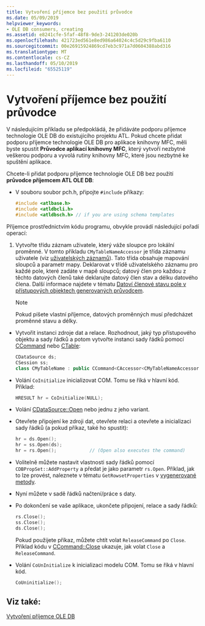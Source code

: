 ```yaml
---
title: Vytvoření příjemce bez použití průvodce
ms.date: 05/09/2019
helpviewer_keywords:
- OLE DB consumers, creating
ms.assetid: e8241cfe-5faf-48f8-9de3-241203de020b
ms.openlocfilehash: 421723ed561e8ed986a64024c4c5d29c9fba6110
ms.sourcegitcommit: 00e26915924869cd7eb3c971a7d0604388abd316
ms.translationtype: MT
ms.contentlocale: cs-CZ
ms.lasthandoff: 05/10/2019
ms.locfileid: "65525119"
---
```

# <a name="creating-a-consumer-without-using-a-wizard"></a>Vytvoření příjemce bez použití průvodce

V následujícím příkladu se předpokládá, že přidáváte podporu příjemce technologie OLE DB do existujícího projektu ATL. Pokud chcete přidat podporu příjemce technologie OLE DB pro aplikace knihovny MFC, měli byste spustit **Průvodce aplikací knihovny MFC**, který vytvoří nezbytné veškerou podporu a vyvolá rutiny knihovny MFC, které jsou nezbytné ke spuštění aplikace.

Chcete-li přidat podporu příjemce technologie OLE DB bez použití **průvodce příjemcem ATL OLE DB**:

- V souboru soubor pch.h, připojte `#include` příkazy:

    ```cpp
    #include <atlbase.h>
    #include <atldbcli.h>
    #include <atldbsch.h> // if you are using schema templates
    ```

Příjemce prostřednictvím kódu programu, obvykle provádí následující pořadí operací:

1. Vytvořte třídu záznam uživatele, který váže sloupce pro lokální proměnné. V tomto příkladu `CMyTableNameAccessor` je třída záznamu uživatele (viz [uživatelských záznamů](../../data/oledb/user-records.md)). Tato třída obsahuje mapování sloupců a parametr mapy. Deklarovat v třídě uživatelského záznamu pro každé pole, které zadáte v mapě sloupců; datový člen pro každou z těchto datových členů také deklarujte datový člen stav a délku datového člena. Další informace najdete v tématu [Datoví členové stavu pole v přístupových objektech generovaných průvodcem](../../data/oledb/field-status-data-members-in-wizard-generated-accessors.md).

    > [!NOTE]
    > Pokud píšete vlastní příjemce, datových proměnných musí předcházet proměnné stavu a délky.

- Vytvořit instanci zdroje dat a relace. Rozhodnout, jaký typ přístupového objektu a sady řádků a potom vytvořte instanci sady řádků pomocí [CCommand](../../data/oledb/ccommand-class.md) nebo [CTable](../../data/oledb/ctable-class.md):

    ```cpp
    CDataSource ds;
    CSession ss;
    class CMyTableName : public CCommand<CAccessor<CMyTableNameAccessor>>
    ```

- Volání `CoInitialize` inicializovat COM. Tomu se říká v hlavní kód. Příklad:

    ```cpp
    HRESULT hr = CoInitialize(NULL);
    ```

- Volání [CDataSource::Open](../../data/oledb/cdatasource-open.md) nebo jednu z jeho variant.

- Otevřete připojení ke zdroji dat, otevřete relaci a otevřete a inicializaci sady řádků (a pokud příkaz, také ho spustit):

    ```cpp
    hr = ds.Open();
    hr = ss.Open(ds);
    hr = rs.Open();            // (Open also executes the command)
    ```

- Volitelně můžete nastavit vlastnosti sady řádků pomocí `CDBPropSet::AddProperty` a předat je jako parametr `rs.Open`. Příklad, jak to lze provést, naleznete v tématu `GetRowsetProperties` v [vygenerované metody](../../data/oledb/consumer-wizard-generated-methods.md).

- Nyní můžete v sadě řádků načtení/práce s daty.

- Po dokončení se vaše aplikace, ukončete připojení, relace a sady řádků:

    ```cpp
    rs.Close();
    ss.Close();
    ds.Close();
    ```

   Pokud použijete příkaz, můžete chtít volat `ReleaseCommand` po `Close`. Příklad kódu v [CCommand::Close](../../data/oledb/ccommand-close.md) ukazuje, jak volat `Close` a `ReleaseCommand`.

- Volání `CoUnInitialize` k inicializaci modelu COM. Tomu se říká v hlavní kód.

    ```cpp
    CoUninitialize();
    ```

## <a name="see-also"></a>Viz také:

[Vytvoření příjemce OLE DB](../../data/oledb/creating-an-ole-db-consumer.md)